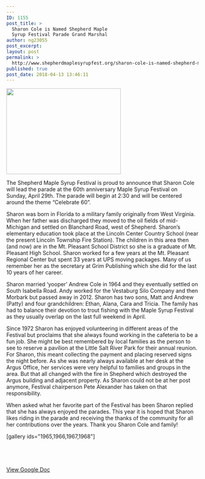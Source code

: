 ```yaml
---
---
ID: 1155
post_title: >
  Sharon Cole is Named Shepherd Maple
  Syrup Festival Parade Grand Marshal
author: ng23055
post_excerpt:
layout: post
permalink: >
  http://www.shepherdmaplesyrupfest.org/sharon-cole-is-named-shepherd-maple-syrup-festival-parade-grand-marshal/
published: true
post_date: 2018-04-13 13:46:11
---
```

<img class="alignnone size-medium wp-image-1963" src="http://www.shepherdmaplesyrupfest.org/wp-content/uploads/2018/03/100_4765-300x225.jpg" alt="" width="300" height="225" />

The Shepherd Maple Syrup Festival is proud to announce that Sharon Cole will lead the parade at the 60th anniversary Maple Syrup Festival on Sunday, April 29th. The parade will begin at 2:30 and will be centered around the theme “Celebrate 60”.

Sharon was born in Florida to a military family originally from West Virginia. When her father was discharged they moved to the oil fields of mid-Michigan and settled on Blanchard Road, west of Shepherd. Sharon’s elementary education took place at the Lincoln Center Country School (near the present Lincoln Township Fire Station). The children in this area then (and now) are in the Mt. Pleasant School District so she is a graduate of Mt. Pleasant High School.
Sharon worked for a few years at the Mt. Pleasant Regional Center but spent 33 years at UPS
moving packages. Many of us remember her as the secretary at Grim Publishing which she
did for the last 10 years of her career.

Sharon married ‘yooper’ Andrew Cole in 1964 and they eventually settled on South Isabella Road. Andy worked for the Vestaburg Silo Company and then Morbark but passed away in 2012. Sharon has two sons, Matt and Andrew (Patty) and four grandchildren: Ethan, Alana, Cara and Tricia. The family has had to balance their devotion to trout fishing with the Maple Syrup Festival as they usually overlap on the last full weekend in April.

Since 1972 Sharon has enjoyed volunteering in different areas of the Festival but proclaims that she always found working in the cafeteria to be a fun job. She might be best remembered by local families as the person to see to reserve a pavilion at the Little Salt River
Park for their annual reunion. For Sharon, this meant collecting the payment and placing reserved signs the night before. As she was nearly always available at her desk at the Argus Office, her services were very helpful to families and groups in the area. But that all changed
with the fire in Shepherd which destroyed the Argus building and adjacent property. As Sharon could not be at her post anymore, Festival chairperson Pete Alexander has taken on
that responsibility.

When asked what her favorite part of the Festival has been Sharon replied that she has always enjoyed the parades. This year it is hoped that Sharon likes riding in the parade and receiving the thanks of the community for all her contributions over the years. Thank you
Sharon Cole and family!

[gallery ids="1965,1966,1967,1968"]

&nbsp;

#

<a href="https://docs.google.com/document/d/13iJiyMfnSJa8sEoQ1OCNAug3IJriSVWEtben0ubkp4M/edit?usp=sharing">View Google Doc</a>
<b></b>

&nbsp;

<b>
</b>